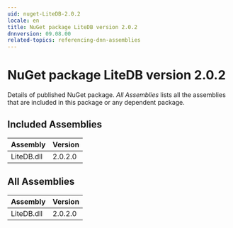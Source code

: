 ```yaml
---
uid: nuget-LiteDB-2.0.2
locale: en
title: NuGet package LiteDB version 2.0.2
dnnversion: 09.08.00
related-topics: referencing-dnn-assemblies
---
```


# NuGet package LiteDB version 2.0.2
Details of published NuGet package.
*All Assemblies* lists all the assemblies that are included in this package or any dependent package.

## Included Assemblies

|Assembly|Version|
|---|---|
|LiteDB.dll|2.0.2.0|

## All Assemblies

|Assembly|Version|
|---|---|
|LiteDB.dll|2.0.2.0|

